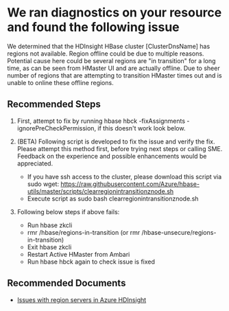 <properties
    pageTitle="HDInsight HBase Region Server Not Available"
    description="HDInsight HBase Region Server Not Available"
    infoBubbleText="HDInsight HBase cluster has some regions not available. See details on the right."
    service="microsoft.hdinsight"
    resource="clusters"
    authors="shawnawei"
    ms.author="xunwei"
    displayOrder="156"
    articleId="Hdi_Health_HBaseRegionServer"
    diagnosticScenario="HDInsightHBaseRegionServerInsight"
    selfHelpType="rca"
    supportTopicIds="32636453, 32636449"
    resourceTags=""
    productPesIds="15078"
    cloudEnvironments="public"
/>

# We ran diagnostics on your resource and found the following issue
<!--issueDescription-->
We determined that the HDInsight HBase cluster <!--$ClusterDnsName-->[ClusterDnsName]<!--/$ClusterDnsName--> has regions not available. Region offline could be due to multiple reasons. Potential cause here could be several regions are "in transition" for a long time, as can be seen from HMaster UI and are actually offline. Due to sheer number of regions that are attempting to transition HMaster times out and is unable to online these offline regions. 
<!--/issueDescription-->

## **Recommended Steps**
1. First, attempt to fix by running hbase hbck -fixAssignments -ignorePreCheckPermission, if this doesn't work look below.

2. (BETA) Following script is developed to fix the issue and verify the fix. Please attempt this method first, before trying next steps or calling SME. Feedback on the experience and possible enhancements would be appreciated.
    - If you have ssh access to the cluster, please download this script via sudo wget: https://raw.githubusercontent.com/Azure/hbase-utils/master/scripts/clearregionintransitionznode.sh 
    - Execute script as sudo bash clearregionintransitionznode.sh

3. Following below steps if above fails:
    - Run hbase zkcli
    - rmr /hbase/regions-in-transition (or rmr /hbase-unsecure/regions-in-transition)
    - Exit hbase zkcli
    - Restart Active HMaster from Ambari
    - Run hbase hbck again to check issue is fixed

## **Recommended Documents**

* [Issues with region servers in Azure HDInsight](https://msdata.visualstudio.com/HDInsight/_wiki/wikis/HDInsight.wiki?pagePath=%2FWIKI%2FEngineering%2FHBase%20troubleshoot&pageId=1248&wikiVersion=GBwikiMaster&anchor=region-server-related-issues)
